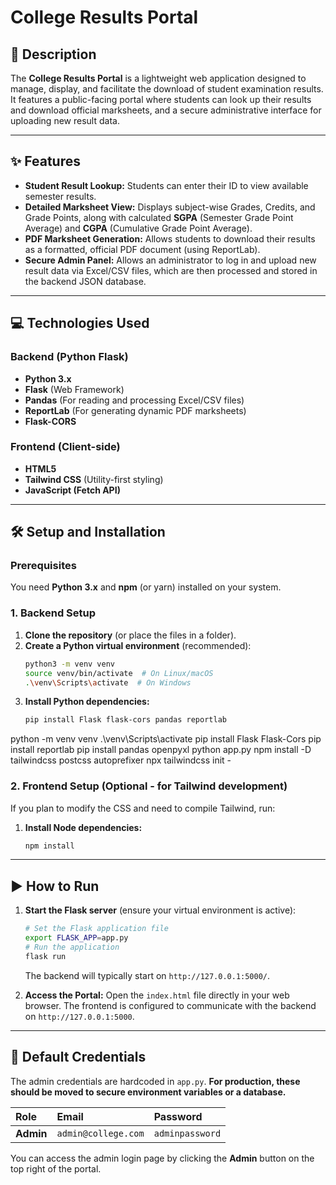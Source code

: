 # College Results Portal

## 📜 Description

The **College Results Portal** is a lightweight web application designed to manage, display, and facilitate the download of student examination results. It features a public-facing portal where students can look up their results and download official marksheets, and a secure administrative interface for uploading new result data.

---

## ✨ Features

* **Student Result Lookup:** Students can enter their ID to view available semester results.
* **Detailed Marksheet View:** Displays subject-wise Grades, Credits, and Grade Points, along with calculated **SGPA** (Semester Grade Point Average) and **CGPA** (Cumulative Grade Point Average).
* **PDF Marksheet Generation:** Allows students to download their results as a formatted, official PDF document (using ReportLab).
* **Secure Admin Panel:** Allows an administrator to log in and upload new result data via Excel/CSV files, which are then processed and stored in the backend JSON database.

---

## 💻 Technologies Used

### Backend (Python Flask)
* **Python 3.x**
* **Flask** (Web Framework)
* **Pandas** (For reading and processing Excel/CSV files)
* **ReportLab** (For generating dynamic PDF marksheets)
* **Flask-CORS**

### Frontend (Client-side)
* **HTML5**
* **Tailwind CSS** (Utility-first styling)
* **JavaScript (Fetch API)**

---

## 🛠️ Setup and Installation

### Prerequisites

You need **Python 3.x** and **npm** (or yarn) installed on your system.

### 1. Backend Setup

1.  **Clone the repository** (or place the files in a folder).
2.  **Create a Python virtual environment** (recommended):
    ```bash
    python3 -m venv venv
    source venv/bin/activate  # On Linux/macOS
    .\venv\Scripts\activate  # On Windows
    ```
3.  **Install Python dependencies:**
    ```bash
    pip install Flask flask-cors pandas reportlab
    ```
python -m venv venv
.\venv\Scripts\activate
pip install Flask Flask-Cors
pip install reportlab
pip install pandas openpyxl
python app.py
npm install -D tailwindcss postcss autoprefixer
npx tailwindcss init -
### 2. Frontend Setup (Optional - for Tailwind development)

If you plan to modify the CSS and need to compile Tailwind, run:

1.  **Install Node dependencies:**
    ```bash
    npm install
    ```

---

## ▶️ How to Run

1.  **Start the Flask server** (ensure your virtual environment is active):
    ```bash
    # Set the Flask application file
    export FLASK_APP=app.py
    # Run the application
    flask run
    ```
    The backend will typically start on `http://127.0.0.1:5000/`.

2.  **Access the Portal:**
    Open the `index.html` file directly in your web browser. The frontend is configured to communicate with the backend on `http://127.0.0.1:5000`.

---

## 🔑 Default Credentials

The admin credentials are hardcoded in `app.py`. **For production, these should be moved to secure environment variables or a database.**

| Role | Email | Password |
| :--- | :--- | :--- |
| **Admin** | `admin@college.com` | `adminpassword` |

You can access the admin login page by clicking the **Admin** button on the top right of the portal.


